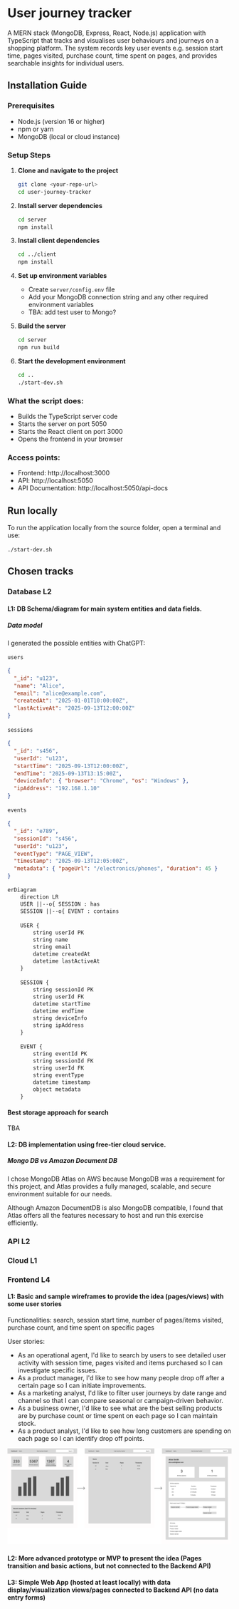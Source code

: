 # User journey tracker

A MERN stack (MongoDB, Express, React, Node.js) application with TypeScript that tracks and visualises user behaviours and journeys on a shopping platform. The system records key user events e.g. session start time, pages visited, purchase count, time spent on pages, and provides searchable insights for individual users.

## Installation Guide

### Prerequisites

- Node.js (version 16 or higher)
- npm or yarn
- MongoDB (local or cloud instance)

### Setup Steps

1. **Clone and navigate to the project**

   ```bash
   git clone <your-repo-url>
   cd user-journey-tracker
   ```

2. **Install server dependencies**

   ```bash
   cd server
   npm install
   ```

3. **Install client dependencies**

   ```bash
   cd ../client
   npm install
   ```

4. **Set up environment variables**

   - Create `server/config.env` file
   - Add your MongoDB connection string and any other required environment variables
   - TBA: add test user to Mongo?

5. **Build the server**

   ```bash
   cd server
   npm run build
   ```

6. **Start the development environment**
   ```bash
   cd ..
   ./start-dev.sh
   ```

### What the script does:

- Builds the TypeScript server code
- Starts the server on port 5050
- Starts the React client on port 3000
- Opens the frontend in your browser

### Access points:

- Frontend: http://localhost:3000
- API: http://localhost:5050
- API Documentation: http://localhost:5050/api-docs

## Run locally

To run the application locally from the source folder, open a terminal and use:

`./start-dev.sh`

## Chosen tracks

### Database L2

#### L1: DB Schema/diagram for main system entities and data fields.

##### Data model

I generated the possible entities with ChatGPT:

`users`

```json
{
  "_id": "u123",
  "name": "Alice",
  "email": "alice@example.com",
  "createdAt": "2025-01-01T10:00:00Z",
  "lastActiveAt": "2025-09-13T12:00:00Z"
}
```

`sessions`

```json
{
  "_id": "s456",
  "userId": "u123",
  "startTime": "2025-09-13T12:00:00Z",
  "endTime": "2025-09-13T13:15:00Z",
  "deviceInfo": { "browser": "Chrome", "os": "Windows" },
  "ipAddress": "192.168.1.10"
}
```

`events`

```json
{
  "_id": "e789",
  "sessionId": "s456",
  "userId": "u123",
  "eventType": "PAGE_VIEW",
  "timestamp": "2025-09-13T12:05:00Z",
  "metadata": { "pageUrl": "/electronics/phones", "duration": 45 }
}
```

```mermaid
erDiagram
    direction LR
    USER ||--o{ SESSION : has
    SESSION ||--o{ EVENT : contains

    USER {
        string userId PK
        string name
        string email
        datetime createdAt
        datetime lastActiveAt
    }

    SESSION {
        string sessionId PK
        string userId FK
        datetime startTime
        datetime endTime
        string deviceInfo
        string ipAddress
    }

    EVENT {
        string eventId PK
        string sessionId FK
        string userId FK
        string eventType
        datetime timestamp
        object metadata
    }
```

#### Best storage approach for search

TBA

#### L2: DB implementation using free-tier cloud service.

##### Mongo DB vs Amazon Document DB

I chose MongoDB Atlas on AWS because MongoDB was a requirement for this project, and Atlas provides a fully managed, scalable, and secure environment suitable for our needs.

Although Amazon DocumentDB is also MongoDB compatible, I found that Atlas offers all the features necessary to host and run this exercise efficiently.

### API L2

### Cloud L1

### Frontend L4

#### L1: Basic and sample wireframes to provide the idea (pages/views) with some user stories

Functionalities: search, session start time, number of pages/items visited, purchase count, and time spent on specific pages

User stories:

- As an operational agent, I'd like to search by users to see detailed user activity with session time, pages visited and items purchased so I can investigate specific issues.
- As a product manager, I'd like to see how many people drop off after a certain page so I can initiate improvements.
- As a marketing analyst, I'd like to filter user journeys by date range and channel so that I can compare seasonal or campaign-driven behavior.
- As a business owner, I'd like to see what are the best selling products are by purchase count or time spent on each page so I can maintain stock.
- As a product analyst, I'd like to see how long customers are spending on each page so I can identify drop off points.

![Wireframes](/assets/wireframes.svg)

#### L2: More advanced prototype or MVP to present the idea (Pages transition and basic actions, but not connected to the Backend API)

#### L3: Simple Web App (hosted at least locally) with data display/visualization views/pages connected to Backend API (no data entry forms)
